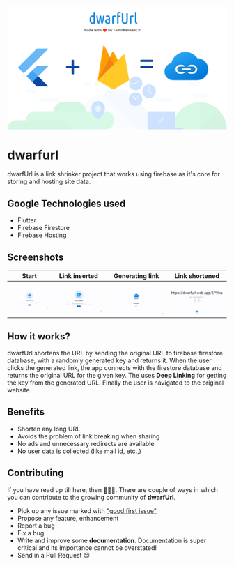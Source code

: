 ![thumbnail](screenshots/thumbnail.png)
# dwarfurl
dwarfUrl is a link shrinker project that works using firebase as it's core for storing and hosting site data.

## Google Technologies used
- Flutter
- Firebase Firestore
- Firebase Hosting

## Screenshots
| Start | Link inserted | Generating link | Link shortened 
| --- | --- | --- | ---
| ![Start](screenshots/ss1.png) | ![Link inserted](screenshots/ss2.png)| ![Generating link](screenshots/ss3.png) | ![Link generated](screenshots/ss4.png)
 
## How it works?
 dwarfUrl shortens the URL by sending the original URL to firebase firestore database, with a randomly generated key and returns it. When the user clicks the generated link, the app connects with the firestore database and returns the original URL for the given key. The uses **Deep Linking** for getting the key from the generated URL. Finally the user is navigated to the original website.

## Benefits
- Shorten any long URL
- Avoids the problem of link breaking when sharing
- No ads and unnecessary redirects are available
- No user data is collected (like mail id, etc.,)

## Contributing

If you have read up till here, then 🎉🎉🎉. There are couple of ways in which you can contribute to
the growing community of **dwarfUrl**.

- Pick up any issue marked with ["good first issue"](https://github.com/TamilKannanCV-personal/dwarfurl/issues?q=is%3Aissue+is%3Aopen+label%3A%22good+first+issue%22)
- Propose any feature, enhancement
- Report a bug
- Fix a bug
- Write and improve some **documentation**. Documentation is super critical and its importance
  cannot be overstated!
- Send in a Pull Request 😊
